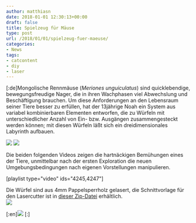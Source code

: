 ```yaml
---
author: matthiasn
date: 2018-01-01 12:30:13+00:00
draft: false
title: Spielzeug für Mäuse
type: post
url: /2018/01/01/spielzeug-fuer-maeuse/
categories:
- News
tags:
- catcontent
- diy
- laser
---
```


[:de]Mongolische Rennmäuse (_Meriones unguiculatus_) sind quicklebendige, bewegungsfreudige Nager, die in ihren Wachphasen viel Abwechslung und Beschäftigung brauchen. Um diese Anforderungen an den Lebensraum seiner Tiere besser zu erfüllen, hat der 13jährige Noah ein System aus variabel kombinierbaren Elementen entworfen, die zu Würfeln mit unterschiedlicher Anzahl von Ein- bzw. Ausgängen zusammengesteckt werden können; mit diesen Würfeln läßt sich ein dreidimensionales Labyrinth aufbauen. 


![](https://www.fablab-neckar-alb.org/wp-content/uploads/2017/10/DSC07715-1024x575.jpg)
![](https://www.fablab-neckar-alb.org/wp-content/uploads/2017/10/DSC07716-1024x575.jpg)



Die beiden folgenden Videos zeigen die hartnäckigen Bemühungen eines der Tiere, unmittelbar nach der ersten Exploration die neuen Umgebungsbedingungen nach eigenen Vorstellungen manipulieren. 

[playlist type="video" ids="4245,4247"]


Die Würfel sind aus 4mm Pappelsperrholz gelasert, die Schnittvorlage für den Lasercutter ist in [dieser Zip-Datei](https://www.fablab-neckar-alb.org/wp-content/uploads/2017/10/Maeusewuerfel.zip) erhältlich.  
[![](https://www.fablab-neckar-alb.org/wp-content/uploads/2017/10/Maeusewuerfel-300x231.jpg)
](https://www.fablab-neckar-alb.org/wp-content/uploads/2017/10/Maeusewuerfel.jpg)






[:en]![](https://www.fablab-neckar-alb.org/wp-content/uploads/2017/10/DSC07716-1024x575.jpg)
[:]
